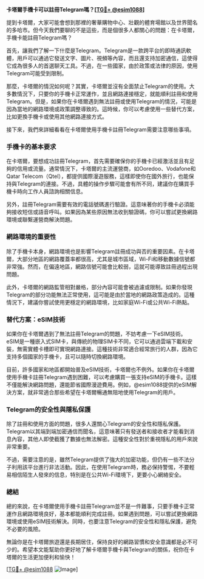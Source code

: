 **卡塔爾手機卡可以註冊Telegram嗎？[[TG💪+ @esim1088](https://t.me/s/esim1088)]**

提到卡塔爾，大家可能會想到那裡的奢華購物中心、壯觀的體育場館以及世界聞名的多哈市。但今天我們要聊的不是這些，而是個很多人都關心的問題：在卡塔爾，手機卡能註冊Telegram嗎？

首先，讓我們了解一下什麼是Telegram。Telegram是一款跨平台的即時通訊軟體，用戶可以通過它發送文字、圖片、視頻等內容，而且還支持加密通信，這使得它成為很多人的首選聊天工具。不過，在一些國家，由於政策或法律的原因，使用Telegram可能受到限制。

那麼，卡塔爾的情況如何呢？其實，卡塔爾並沒有全面禁止Telegram的使用。大多數情況下，只要你的手機卡正常運作，並且網路連接穩定，就能順利註冊和使用Telegram。但是，如果你在卡塔爾遇到無法註冊或使用Telegram的情況，可能是因為當地的網路環境或政策調整導致的。這時候，你可以考慮使用一些替代方案，比如更換手機卡或使用其他網路連接方式。

接下來，我們來詳細看看在卡塔爾使用手機卡註冊Telegram需要注意哪些事項。

### 手機卡的基本要求

在卡塔爾，要想成功註冊Telegram，首先需要確保你的手機卡已經激活並且有足夠的信用或流量。通常情況下，卡塔爾的主流運營商，如Ooredoo、Vodafone和Qatar Telecom（Qtel），都提供國際漫遊服務，這樣即使你在國外旅行，也能保持與Telegram的連接。不過，具體的操作步驟可能會有所不同，建議你在購買手機卡時向工作人員諮詢相關信息。

另外，註冊Telegram需要有效的電話號碼進行驗證。這意味著你的手機卡必須能夠接收短信或語音呼叫。如果因為某些原因無法收到驗證碼，你可以嘗試更換網路環境或聯繫運營商解決問題。

### 網路環境的重要性

除了手機卡本身，網路環境也是影響Telegram註冊成功與否的重要因素。在卡塔爾，大部分地區的網路覆蓋率都很高，尤其是城市區域，Wi-Fi和移動數據信號都非常強。然而，在偏遠地區，網路信號可能會比較弱，這就可能導致註冊過程出現問題。

此外，卡塔爾的網路監管相對嚴格，部分內容可能會被過濾或限制。如果你發現Telegram的部分功能無法正常使用，這可能是由於當地的網路政策造成的。這種情況下，建議你嘗試使用更穩定的網路環境，比如家庭Wi-Fi或公共Wi-Fi熱點。

### 替代方案：eSIM技術

如果你在卡塔爾遇到了無法註冊Telegram的問題，不妨考慮一下eSIM技術。eSIM是一種嵌入式SIM卡，與傳統的物理SIM卡不同，它可以通過雲端下載和安裝，無需實體卡槽即可實現網路連接。這種技術非常適合經常旅行的人群，因為它支持多個國家的手機卡，且可以隨時切換網路環境。

目前，許多國家和地區都開始普及eSIM技術，卡塔爾也不例外。如果你在卡塔爾使用手機卡註冊Telegram遇到困難，可以考慮購買一張支持eSIM的手機卡。這樣不僅能解決網路問題，還能節省國際漫遊費用。例如，@esim1088提供的eSIM解決方案，就非常適合那些希望在卡塔爾暢通無阻地使用Telegram的用戶。

### Telegram的安全性與隱私保護

除了註冊和使用方面的問題，很多人還關心Telegram的安全性和隱私保護。Telegram以其端到端加密通信而聞名，這意味著只有發送者和接收者才能看到消息內容，其他人即使截獲了數據也無法解密。這種安全性對於重視隱私的用戶來說非常重要。

不過，需要注意的是，雖然Telegram提供了強大的加密功能，但仍有一些不法分子利用該平台進行非法活動。因此，在使用Telegram時，務必保持警惕，不要輕易相信陌生人發來的信息，特別是在公共Wi-Fi環境下，更要小心網絡安全。

### 總結

總的來說，在卡塔爾使用手機卡註冊Telegram並不是一件難事，只要手機卡正常運作且網路環境良好，基本都能順利完成註冊。如果遇到問題，可以嘗試更換網路環境或使用eSIM技術解決。同時，也要注意Telegram的安全性和隱私保護，避免不必要的風險。

無論你是在卡塔爾旅遊還是長期居住，保持良好的網路習慣和安全意識都是必不可少的。希望本文能幫助你更好地了解卡塔爾手機卡與Telegram的關係，祝你在卡塔爾的生活更加便利和愉快！

[[TG💪+ @esim1088](https://t.me/s/esim1088) ![Image](https://i.postimg.cc/4NQfJmqS/Snipaste-2025-05-13-00-14-12.png)]